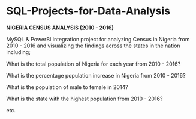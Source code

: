 # SQL-Projects-for-Data-Analysis

**NIGERIA CENSUS ANALYSIS (2010 - 2016)**

MySQL & PowerBI integration project for analyzing Census in Nigeria from 2010 - 2016 and visualizing the findings across the states in the nation including;

What is the total population of Nigeria for each year from 2010 - 2016?

What is the percentage population increase in Nigeria from 2010 - 2016?

What is the population of male to female in 2014?

What is the state with the highest population from 2010 - 2016?

etc.
